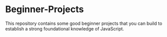# Beginner-Projects
This repository contains some good beginner projects that you can build to establish a strong foundational knowledge of JavaScript.
